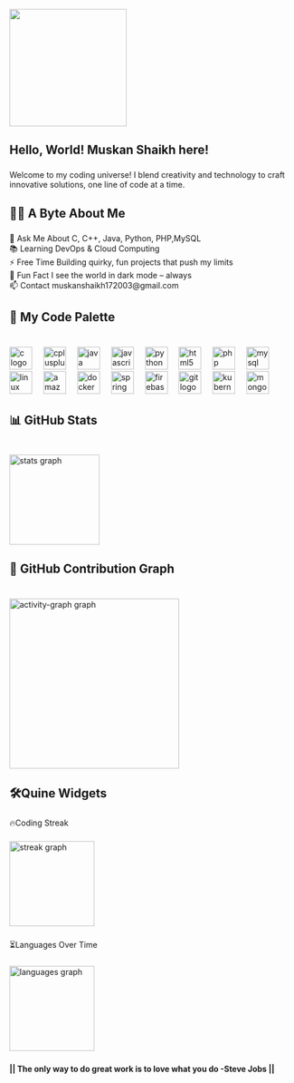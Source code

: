 <br clear="both">

<div align="left">
  <img height="207" src="https://img.wattpad.com/01714229cf44e0ea507a388bfc4e98ee5f1efecb/68747470733a2f2f73332e616d617a6f6e6177732e636f6d2f776174747061642d6d656469612d736572766963652f53746f7279496d6167652f66576a4754324858346d68416a773d3d2d313533372e313765313563616161333133363131303639353030313832333433302e676966"  />
</div>

###

<h2 align="left">Hello, World!  Muskan Shaikh here!</h2>

###

<p align="left">Welcome to my coding universe!  I blend creativity and technology to craft innovative solutions, one line of code at a time.</p>

###

<h2 align="left">👩‍💻 A Byte About Me</h2>

###

<p align="left">🌟 Ask Me About  C, C++, Java, Python, PHP,MySQL<br>📚 Learning  DevOps & Cloud Computing<br>⚡ Free Time  Building quirky, fun projects that push my limits<br>🎲 Fun Fact  I see the world in dark mode – always<br>📫 Contact muskanshaikh172003@gmail.com</p>

###

<h2 align="left">🎨 My Code Palette</h2>

###

<br clear="both">

<div align="left">
  <img src="https://cdn.jsdelivr.net/gh/devicons/devicon/icons/c/c-original.svg" height="40" alt="c logo"  />
  <img width="12" />
  <img src="https://cdn.jsdelivr.net/gh/devicons/devicon/icons/cplusplus/cplusplus-original.svg" height="40" alt="cplusplus logo"  />
  <img width="12" />
  <img src="https://cdn.jsdelivr.net/gh/devicons/devicon/icons/java/java-original.svg" height="40" alt="java logo"  />
  <img width="12" />
  <img src="https://cdn.jsdelivr.net/gh/devicons/devicon/icons/javascript/javascript-plain.svg" height="40" alt="javascript logo"  />
  <img width="12" />
  <img src="https://cdn.jsdelivr.net/gh/devicons/devicon/icons/python/python-original.svg" height="40" alt="python logo"  />
  <img width="12" />
  <img src="https://cdn.jsdelivr.net/gh/devicons/devicon/icons/html5/html5-plain.svg" height="40" alt="html5 logo"  />
  <img width="12" />
  <img src="https://cdn.jsdelivr.net/gh/devicons/devicon/icons/php/php-original.svg" height="40" alt="php logo"  />
  <img width="12" />
  <img src="https://cdn.jsdelivr.net/gh/devicons/devicon/icons/mysql/mysql-original-wordmark.svg" height="40" alt="mysql logo"  />
  <img width="12" />
  <img src="https://cdn.jsdelivr.net/gh/devicons/devicon/icons/linux/linux-original.svg" height="40" alt="linux logo"  />
  <img width="12" />
  <img src="https://cdn.jsdelivr.net/gh/devicons/devicon/icons/amazonwebservices/amazonwebservices-line-wordmark.svg" height="40" alt="amazonwebservices logo"  />
  <img width="12" />
  <img src="https://cdn.jsdelivr.net/gh/devicons/devicon/icons/docker/docker-original.svg" height="40" alt="docker logo"  />
  <img width="12" />
  <img src="https://cdn.jsdelivr.net/gh/devicons/devicon/icons/spring/spring-original.svg" height="40" alt="spring logo"  />
  <img width="12" />
  <img src="https://cdn.jsdelivr.net/gh/devicons/devicon/icons/firebase/firebase-plain.svg" height="40" alt="firebase logo"  />
  <img width="12" />
  <img src="https://cdn.jsdelivr.net/gh/devicons/devicon/icons/git/git-original.svg" height="40" alt="git logo"  />
  <img width="12" />
  <img src="https://cdn.jsdelivr.net/gh/devicons/devicon/icons/kubernetes/kubernetes-plain.svg" height="40" alt="kubernetes logo"  />
  <img width="12" />
  <img src="https://cdn.jsdelivr.net/gh/devicons/devicon/icons/mongodb/mongodb-original.svg" height="40" alt="mongodb logo"  />
</div>

###

<h2 align="left">📊 GitHub Stats</h2>

###

<br clear="both">

<div align="left">
  <img src="https://github-readme-stats.vercel.app/api?username=Smuskan&hide_title=true&hide_rank=false&show_icons=true&include_all_commits=false&count_private=true&disable_animations=false&theme=radical&locale=en&hide_border=true&order=1" height="159" alt="stats graph"  />
</div>

###

<h2 align="left">🚀 GitHub Contribution Graph</h2>

###

<br clear="both">

<div align="left">
  <img src="https://github-readme-activity-graph.vercel.app/graph?username=Smuskan&radius=16&theme=modern-lilac&area=true&order=5" height="300" alt="activity-graph graph"  />
</div>

###

<h2 align="left">🛠️Quine Widgets</h2>

###

<p align="left">🔥Coding Streak</p>

###

<div align="left">
  <img src="https://streak-stats.demolab.com?user=Smuskan&locale=en&mode=weekly&theme=radical&hide_border=false&border_radius=5&order=3" height="150" alt="streak graph"  />
</div>

###

<p align="left">⏳Languages Over Time</p>

###

<div align="left">
  <img src="https://github-readme-stats.vercel.app/api/top-langs?username=Smuskan&locale=en&hide_title=false&layout=compact&card_width=320&langs_count=5&theme=radical&hide_border=false&order=2" height="150" alt="languages graph"  />
</div>

###

<h4 align="left">||  The only way to do great work is to love what you do  -Steve Jobs ||</h4>

###
